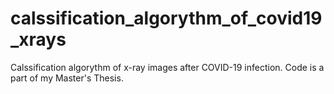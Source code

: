 # calssification_algorythm_of_covid19_xrays
 Calssification algorythm of x-ray images after COVID-19 infection. Code is a part of my Master's Thesis.
